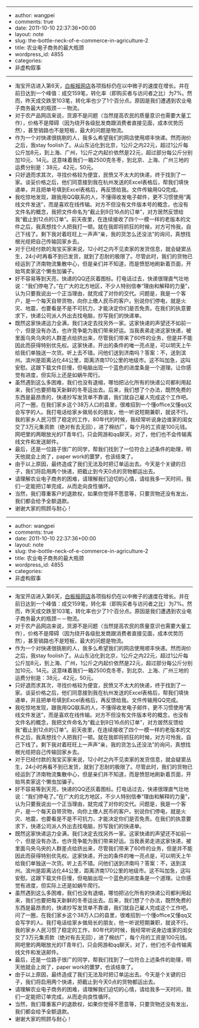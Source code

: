 - --
- author: wangpei
- comments: true
- date: 2011-10-10 22:37:36+00:00
- layout: note
- slug: the-bottle-neck-of-e-commerce-in-agriculture-2
- title: 农业电子商务的最大瓶颈
- wordpress_id: 4855
- categories:
- 非虚构叙事
- --
- 淘宝开店进入第6天，[白板报网店](http://whiteboard.taobao.com/)各项指标仍在以中微子的速度在增长。并在前日达到一个峰值：成交159笔，转化率（即购买者与访问者之比）为7%。然而，昨天成交跌至103笔，转化率也少了1个百分点。原因是我们遭遇到农业电子商务最大的瓶颈－－物流。
- 对于农产品网店来说，货源不是问题（当然提高农民的质量意识也需要大量工作），价格不是障碍（因为绕开各级批发商跟消费者直接见面，成本优势历然），甚至销路也不是短板，最大的问题是物流。
- 作为一个对快递很挑剔的人，我多么希望我们的网店使用顺丰快递。然而询价之后，我stay foolish了。从山东沾化到北京，1公斤之内22元，超过1公斤每公斤加8元，到上海、广州，1公斤之内起价依然是22元，超过部分每公斤分别加10元、14元。这意味着我们一箱2500克冬枣，到北京、上海、广州三地的运费分别是：38元，42元，50元。
- 只好退而求其次，寻找价格较为便宜，民愤又不太大的快递，终于找到了一家。谈妥价格之后，他们同意接到我在杭州发送的Excel表格后，帮我们填快递单，并且把单号填到Excel表格后，再反馈给我。文件传输用QQ完成。
- 我吃惊地发现，跟我用QQ联系的人，不懂得收发电子邮件，更不习惯使用“离线文件发送”，而是喜欢在线传输。对方不但没有文件版本号的概念，也没有文件名的概念，我把文件命名为“截止到9日16点的订单”，对方居然反馈给我“截止到12点的订单”。前天夜里，在连续接收了四个一模一样的老版本的文件之后，我真想找个人把我打一顿。就在我即将抓狂的时候，对方可怜我，自己下线了。剩下我对着旺旺上一声声“亲，我的货怎么还没法”的询问，真想找根光缆把自己传输回家乡去。
- 对于已经付款的淘宝买家来说，12小时之内不见卖家的发货信息，就会疑窦丛生，24小时再看不到已发货，就到了忍耐的极限了。尽管此时，我们的货物已经运到了济南物流集散中心，但是亲们并不知道，而是愤怒地刷新着页面，开始骂卖家这个懒虫加骗子。
- 好不容易等到天亮，快递的QQ还灰着图标。打电话过去，快递很理直气壮地说：“我们停电了。”在广大的北方地区，不少人特别信奉“理由和解释的力量”，认为只要我说出一个正当理由，就完成了对你的交代。问题是，我是一个客户，是一个每天自带货物，向你上缴人民币的客户。别说你们停电，就是火灾、地震，也要看是不是不可抗力，才能决定你们是否免责。在我们的执意要求下，快递公司派人外出去找电脑，抄写我们的快递单。
- 既然这家快递运力全满，我们决定去找另外一家。这家快递的声望还不如前一个，但是没有办法，也许竞争能为我们带来好运。当我表弟走进这家快递，被里面乌央乌央的人群差点给挤出来，尽管我们带来了60件的业务，但是并不能因此而获得特别优先权。这家快递，开出的条件的唯一亮点是，可以明天上午给我们单独送一次货。听上去不错。问他们送到济南吗？答案：不，送到滨州。滨州是距离沾化44公里，距离济南170公里的地级市。这不叫加急，这叫安慰。这跟下载文件巨慢，但电脑出现一个蓝色的进度条是一个道理。让你感觉有进度，但实际上还是如蜗牛爬行。
- 虽然遇到这么多困难，我们也没有退缩，哪怕把沾化所有的快递公司都利用起来，我们也要把每天新鲜的冬枣运出去。后来，我们想了个办法，既然免费的东西是最昂贵的，快递抄写发货单不靠谱，我们就自己雇人完成这个工作吧。问了一圈，在我们家乡这个38万人口的县里，很难招到一个懂office又懂qq又会写字的人。我打电话给家乡做局长的朋友，他一听说短期兼职，就说不行。我的家乡人民习惯了稳定的工作，80年代的时候，我经常听说身边谁家的闺女交了3万元集资款（绝对有去无回），进了棉纺厂，每个月的工资是100元钱。网吧里的两眼放光的IT青年们，只会网游和qq聊天，对了，他们也不会传输离线文件和发送邮件。
- 最后，还是一位路子很广的同学，帮我们找到了一位符合上述条件的助理，明天他就会上岗了，paper work的噩梦，也该结束了。
- 由于以上原因，最终造成了我们无法及时把订单运出去。今天是个关键的日子，我们将启用两个快递，把截止到今天0点的货物都运出去。
- 请理解农业电子商务的困难，请理解我们迫切的心情，请给我多一天时间，我们一定能把订单完成，从而走向良性循环。
- 当然，我们尊重客户的退款权，如果你觉得不愿意等，只要货物还没有发出，我们都会给予全额退款。
- 谢谢大家的照顾与耐心！
- --
- author: wangpei
- comments: true
- date: 2011-10-10 22:37:36+00:00
- layout: note
- slug: the-bottle-neck-of-e-commerce-in-agriculture-2
- title: 农业电子商务的最大瓶颈
- wordpress_id: 4855
- categories:
- 非虚构叙事
- --
- 淘宝开店进入第6天，[白板报网店](http://whiteboard.taobao.com/)各项指标仍在以中微子的速度在增长。并在前日达到一个峰值：成交159笔，转化率（即购买者与访问者之比）为7%。然而，昨天成交跌至103笔，转化率也少了1个百分点。原因是我们遭遇到农业电子商务最大的瓶颈－－物流。
- 对于农产品网店来说，货源不是问题（当然提高农民的质量意识也需要大量工作），价格不是障碍（因为绕开各级批发商跟消费者直接见面，成本优势历然），甚至销路也不是短板，最大的问题是物流。
- 作为一个对快递很挑剔的人，我多么希望我们的网店使用顺丰快递。然而询价之后，我stay foolish了。从山东沾化到北京，1公斤之内22元，超过1公斤每公斤加8元，到上海、广州，1公斤之内起价依然是22元，超过部分每公斤分别加10元、14元。这意味着我们一箱2500克冬枣，到北京、上海、广州三地的运费分别是：38元，42元，50元。
- 只好退而求其次，寻找价格较为便宜，民愤又不太大的快递，终于找到了一家。谈妥价格之后，他们同意接到我在杭州发送的Excel表格后，帮我们填快递单，并且把单号填到Excel表格后，再反馈给我。文件传输用QQ完成。
- 我吃惊地发现，跟我用QQ联系的人，不懂得收发电子邮件，更不习惯使用“离线文件发送”，而是喜欢在线传输。对方不但没有文件版本号的概念，也没有文件名的概念，我把文件命名为“截止到9日16点的订单”，对方居然反馈给我“截止到12点的订单”。前天夜里，在连续接收了四个一模一样的老版本的文件之后，我真想找个人把我打一顿。就在我即将抓狂的时候，对方可怜我，自己下线了。剩下我对着旺旺上一声声“亲，我的货怎么还没法”的询问，真想找根光缆把自己传输回家乡去。
- 对于已经付款的淘宝买家来说，12小时之内不见卖家的发货信息，就会疑窦丛生，24小时再看不到已发货，就到了忍耐的极限了。尽管此时，我们的货物已经运到了济南物流集散中心，但是亲们并不知道，而是愤怒地刷新着页面，开始骂卖家这个懒虫加骗子。
- 好不容易等到天亮，快递的QQ还灰着图标。打电话过去，快递很理直气壮地说：“我们停电了。”在广大的北方地区，不少人特别信奉“理由和解释的力量”，认为只要我说出一个正当理由，就完成了对你的交代。问题是，我是一个客户，是一个每天自带货物，向你上缴人民币的客户。别说你们停电，就是火灾、地震，也要看是不是不可抗力，才能决定你们是否免责。在我们的执意要求下，快递公司派人外出去找电脑，抄写我们的快递单。
- 既然这家快递运力全满，我们决定去找另外一家。这家快递的声望还不如前一个，但是没有办法，也许竞争能为我们带来好运。当我表弟走进这家快递，被里面乌央乌央的人群差点给挤出来，尽管我们带来了60件的业务，但是并不能因此而获得特别优先权。这家快递，开出的条件的唯一亮点是，可以明天上午给我们单独送一次货。听上去不错。问他们送到济南吗？答案：不，送到滨州。滨州是距离沾化44公里，距离济南170公里的地级市。这不叫加急，这叫安慰。这跟下载文件巨慢，但电脑出现一个蓝色的进度条是一个道理。让你感觉有进度，但实际上还是如蜗牛爬行。
- 虽然遇到这么多困难，我们也没有退缩，哪怕把沾化所有的快递公司都利用起来，我们也要把每天新鲜的冬枣运出去。后来，我们想了个办法，既然免费的东西是最昂贵的，快递抄写发货单不靠谱，我们就自己雇人完成这个工作吧。问了一圈，在我们家乡这个38万人口的县里，很难招到一个懂office又懂qq又会写字的人。我打电话给家乡做局长的朋友，他一听说短期兼职，就说不行。我的家乡人民习惯了稳定的工作，80年代的时候，我经常听说身边谁家的闺女交了3万元集资款（绝对有去无回），进了棉纺厂，每个月的工资是100元钱。网吧里的两眼放光的IT青年们，只会网游和qq聊天，对了，他们也不会传输离线文件和发送邮件。
- 最后，还是一位路子很广的同学，帮我们找到了一位符合上述条件的助理，明天他就会上岗了，paper work的噩梦，也该结束了。
- 由于以上原因，最终造成了我们无法及时把订单运出去。今天是个关键的日子，我们将启用两个快递，把截止到今天0点的货物都运出去。
- 请理解农业电子商务的困难，请理解我们迫切的心情，请给我多一天时间，我们一定能把订单完成，从而走向良性循环。
- 当然，我们尊重客户的退款权，如果你觉得不愿意等，只要货物还没有发出，我们都会给予全额退款。
- 谢谢大家的照顾与耐心！
